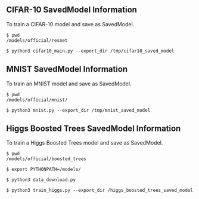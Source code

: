 

## CIFAR-10 SavedModel Information

To train a CIFAR-10 model and save as SavedModel.

```
$ pwd
/models/official/resnet

$ python3 cifar10_main.py --export_dir /tmp/cifar10_saved_model
```


## MNIST SavedModel Information

To train an MNIST model and save as SavedModel.

```
$ pwd
/models/official/mnist/

$ python3 mnist.py --export_dir /tmp/mnist_saved_model
```


## Higgs Boosted Trees SavedModel Information

To train a Higgs Boosted Trees model and save as SavedModel.

```
$ pwd
/models/official/boosted_trees

$ export PYTHONPATH=/models/

$ python3 data_download.py

$ python3 train_higgs.py --export_dir /higgs_boosted_trees_saved_model
```

